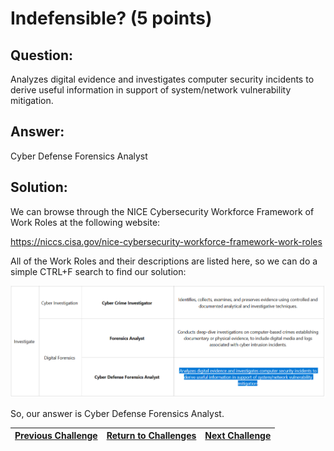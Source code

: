 # Indefensible? (5 points)

## Question:

Analyzes digital evidence and investigates computer security incidents to derive useful information in support of system/network vulnerability mitigation.

## Answer:

Cyber Defense Forensics Analyst

## Solution:

We can browse through the NICE Cybersecurity Workforce Framework of Work Roles at the following website:

https://niccs.cisa.gov/nice-cybersecurity-workforce-framework-work-roles

All of the Work Roles and their descriptions are listed here, so we can do a simple CTRL+F search to find our solution:

[![nice-screenshot.png](nice-screenshot.png)](https://niccs.cisa.gov/nice-cybersecurity-workforce-framework-work-roles)

So, our answer is Cyber Defense Forensics Analyst.

| [Previous Challenge](/Challenges/Investigate/2/README.md) | [Return to Challenges](/Challenges/../../../#modules) | [Next Challenge](/Challenges/Investigate/4/README.md) |
| :------- | :-----: | ------: |